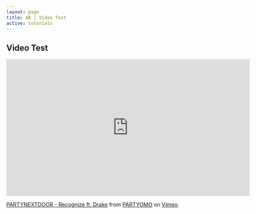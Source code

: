 ```yaml
---
layout: page
title: AB | Video Test
active: tutorials
---
```


## Video Test

<iframe src="https://player.vimeo.com/video/103384798" width="640" height="360" frameborder="0" webkitallowfullscreen mozallowfullscreen allowfullscreen></iframe>
<p><a href="https://vimeo.com/103384798">PARTYNEXTDOOR - Recognize ft. Drake</a> from <a href="https://vimeo.com/user22038649">PARTYOMO</a> on <a href="https://vimeo.com">Vimeo</a>.</p>